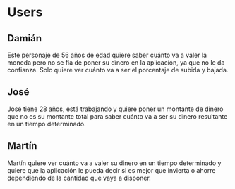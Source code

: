 # Users
## Damián
Este personaje de 56 años de edad quiere saber cuánto va a valer la moneda pero no se fía de poner su dinero en la aplicación, ya que no le da confianza. Solo quiere 
ver cuánto va a ser el porcentaje de subida y bajada.

## José
José tiene 28 años, está trabajando y quiere poner un montante de dinero que no es su montante total para saber cuánto va a ser su dinero resultante en un tiempo determinado. 

## Martín
Martín quiere ver cuánto va a valer su dinero en un tiempo determinado y quiere que la aplicación
le pueda decir si es mejor que invierta o ahorre dependiendo de la cantidad que vaya a disponer.
